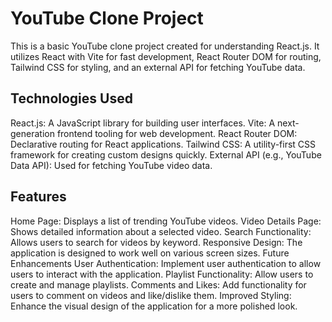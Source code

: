 # YouTube Clone Project
This is a basic YouTube clone project created for understanding React.js. It utilizes React with Vite for fast development, React Router DOM for routing, Tailwind CSS for styling, and an external API for fetching YouTube data.

## Technologies Used
React.js: A JavaScript library for building user interfaces.
Vite: A next-generation frontend tooling for web development.
React Router DOM: Declarative routing for React applications.
Tailwind CSS: A utility-first CSS framework for creating custom designs quickly.
External API (e.g., YouTube Data API): Used for fetching YouTube video data.
## Features
Home Page: Displays a list of trending YouTube videos.
Video Details Page: Shows detailed information about a selected video.
Search Functionality: Allows users to search for videos by keyword.
Responsive Design: The application is designed to work well on various screen sizes.
Future Enhancements
User Authentication: Implement user authentication to allow users to interact with the application.
Playlist Functionality: Allow users to create and manage playlists.
Comments and Likes: Add functionality for users to comment on videos and like/dislike them.
Improved Styling: Enhance the visual design of the application for a more polished look.
